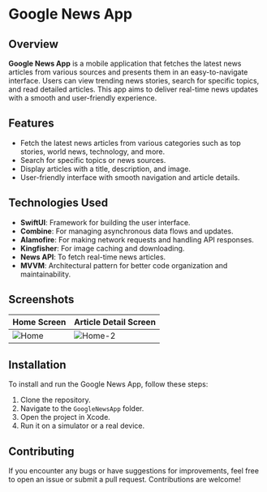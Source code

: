 # Google News App

## Overview

**Google News App** is a mobile application that fetches the latest news articles from various sources and presents them in an easy-to-navigate interface. Users can view trending news stories, search for specific topics, and read detailed articles. This app aims to deliver real-time news updates with a smooth and user-friendly experience.

## Features

- Fetch the latest news articles from various categories such as top stories, world news, technology, and more.
- Search for specific topics or news sources.
- Display articles with a title, description, and image.
- User-friendly interface with smooth navigation and article details.

## Technologies Used

- **SwiftUI**: Framework for building the user interface.
- **Combine**: For managing asynchronous data flows and updates.
- **Alamofire**: For making network requests and handling API responses.
- **Kingfisher**: For image caching and downloading.
- **News API**: To fetch real-time news articles.
- **MVVM**: Architectural pattern for better code organization and maintainability.

## Screenshots

| Home Screen | Article Detail Screen |
|-------------|-----------------------|
| ![Home](https://github.com/user-attachments/assets/6bf39916-e608-48ed-8272-370c12f8381b) | ![Home-2](https://github.com/user-attachments/assets/d86782b0-09ad-4015-bda4-aec76558f5a8) |

## Installation

To install and run the Google News App, follow these steps:

1. Clone the repository.
2. Navigate to the `GoogleNewsApp` folder.
3. Open the project in Xcode.
4. Run it on a simulator or a real device.

## Contributing

If you encounter any bugs or have suggestions for improvements, feel free to open an issue or submit a pull request. Contributions are welcome!

